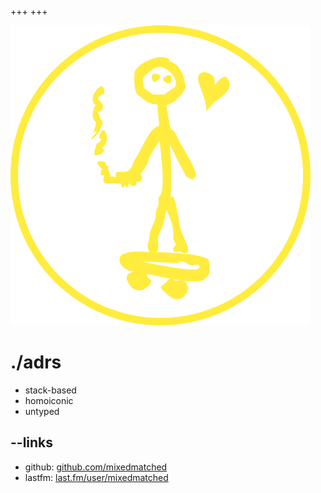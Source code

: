 +++
+++

![a monochrome yellow image of a stick figure on a skateboard holding a lit cigarette with a small heart next to its head](sg.svg)

# ./adrs
- stack-based
- homoiconic
- untyped

## --links
- github: [github.com/mixedmatched](https://github.com/MixedMatched)
- lastfm: [last.fm/user/mixedmatched](https://www.last.fm/user/MixedMatched)
